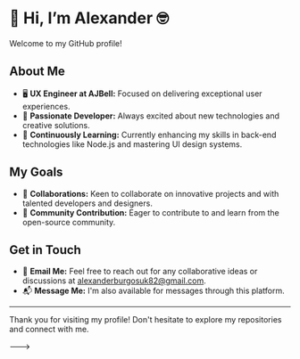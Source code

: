 # 👋 Hi, I’m Alexander 🤓

Welcome to my GitHub profile!

## About Me
- 🖥️ **UX Engineer at AJBell:** Focused on delivering exceptional user experiences.
- 👀 **Passionate Developer:** Always excited about new technologies and creative solutions.
- 🌱 **Continuously Learning:** Currently enhancing my skills in back-end technologies like Node.js and mastering UI design systems.

## My Goals
- 💞️ **Collaborations:** Keen to collaborate on innovative projects and with talented developers and designers.
- 🚀 **Community Contribution:** Eager to contribute to and learn from the open-source community.

## Get in Touch
- 📧 **Email Me:** Feel free to reach out for any collaborative ideas or discussions at [alexanderburgosuk82@gmail.com](mailto:alexanderburgosuk82@gmail.com).
- 📬 **Message Me:** I'm also available for messages through this platform.

---

Thank you for visiting my profile! Don't hesitate to explore my repositories and connect with me.


--->
